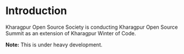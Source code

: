 # Introduction

Kharagpur Open Source Society is conducting Kharagpur Open Source Summit
as an extension of Kharagpur Winter of Code.

**Note:** This is under heavy development.
